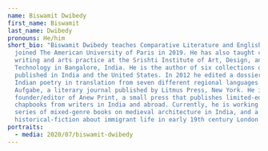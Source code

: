 ```yaml
---
name: Biswamit Dwibedy
first_name: Biswamit
last_name: Dwibedy
pronouns: He/him
short_bio: "Biswamit Dwibedy teaches Comparative Literature and English and
  joined The American University of Paris in 2019. He has also taught creative
  writing and arts practice at the Srishti Institute of Art, Design, and
  Technology in Bangalore, India. He is the author of six collections of poetry,
  published in India and the United States. In 2012 he edited a dossier of
  Indian poetry in translation from seven different regional languages for
  Aufgabe, a literary journal published by Litmus Press, New York. He is the
  founder/editor of Anew Print, a small press that publishes limited-edition
  chapbooks from writers in India and abroad. Currently, he is working on a
  series of mixed-genre books on medieval architecture in India, and a
  historical-fiction about immigrant life in early 19th century London. "
portraits:
  - media: 2020/07/biswamit-dwibedy
---
```

